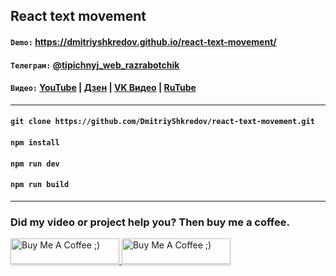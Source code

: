 ## React text movement

#### `Demo:` https://dmitriyshkredov.github.io/react-text-movement/

#### `Телеграм:` [@tipichnyj_web_razrabotchik](https://t.me/tipichnyj_web_razrabotchik/49)

#### `Видео:` [YouTube](https://youtube.com/shorts/T0qxbgxkHyQ) | [Дзен](https://m.dzen.ru/video/watch/652ea2098bb3b37f9158ff3c) | [VK Видео](https://vk.com/video-222570561_456239049) | [RuTube](https://rutube.ru/video/1f6a1be822b800c16e73f33ba1444ab6/)

---

#### `git clone https://github.com/DmitriyShkredov/react-text-movement.git`

#### `npm install`

#### `npm run dev`

#### `npm run build`

---

### Did my video or project help you? Then buy me a coffee.

<a href="https://www.buymeacoffee.com/DmitriyShkredov" target="_blank">
  <img
    src="https://www.buymeacoffee.com/assets/img/custom_images/orange_img.png"
    alt="Buy Me A Coffee ;)"
    style="height: 41px !important;width: 174px !important;box-shadow: 0px 3px 2px 0px rgba(190, 190, 190, 0.5) !important;-webkit-box-shadow: 0px 3px 2px 0px rgba(190, 190, 190, 0.5) !important;"
  >
</a>

<a href="https://donate.qiwi.com/payin/ShkredovDmitriy" target="_blank">
  <img
    src="https://cdn.buymeacoffee.com/buttons/v2/default-yellow.png"
    alt="Buy Me A Coffee ;)"
    style="height: 41px !important;width: 174px !important;box-shadow: 0px 3px 2px 0px rgba(190, 190, 190, 0.5) !important;-webkit-box-shadow: 0px 3px 2px 0px rgba(190, 190, 190, 0.5) !important;"
  >
</a>
